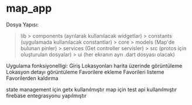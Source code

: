 # map_app

Dosya Yapısı:
> lib
    > components (ayrılarak kullanılacak widgetlar)
    > constants (uygulamada kullanılacak constantlar)
    > core
        > models (Map'de bulunan pinler)
        > services (Get controller servisler)
    > src (protos için oluşturulan dosyalar)
    > ui
        (her ekranın ayrı .dart dosyası olacak)

Uygulama fonksiyonelligi:
Giriş
Lokasyonları harita üzerinde görüntüleme 
Lokasyon detayı görüntüleme
Favorilere ekleme
Favorileri listeme
Favorilerden kaldırma

state management için getx kullanılmıştır
map için test api kullanılmıştır
firebase entegrasyonu yapılmıştır

